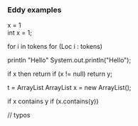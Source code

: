 ### Eddy examples

x = 1             
int x = 1;

for i in tokens
for (Loc<Token> i : tokens)
  
println "Hello"
System.out.println("Hello");

if x then return
if (x != null) return y;

t = ArrayList
ArrayList<Object> x = new ArrayList<Object>();

if x contains y
if (x.contains(y))

// typos
